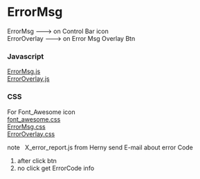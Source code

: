# ErrorMsg  
 
ErrorMsg --->  on Control Bar icon  
ErrorOverlay --->  on  Error Msg Overlay Btn  
  
### Javascript  
[ErrorMsg.js](https://raw.githubusercontent.com/indianstau/Brightcove/master/Plugin/ErrorMsg/ErrorMsg.js)  
[ErrorOverlay.js](https://raw.githubusercontent.com/indianstau/Brightcove/master/Plugin/ErrorMsg/ErrorOverlay.js)     
  
### CSS  
For Font_Awesome icon   
[font_awesome.css](https://raw.githubusercontent.com/indianstau/Brightcove/master/Plugin/ErrorMsg/font_awesome.css)  
[ErrorMsg.css](https://raw.githubusercontent.com/indianstau/Brightcove/master/Plugin/ErrorMsg/ErrorMsg.css)  
[ErrorOverlay.css](https://raw.githubusercontent.com/indianstau/Brightcove/master/Plugin/ErrorMsg/ErrorOverlay.css)  
  
  
note  
X_error_report.js from Herny send E-mail about error Code   
1.  after click btn
2.  no click get ErrorCode info
